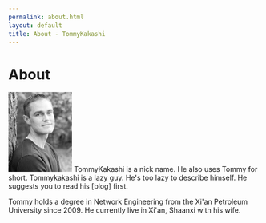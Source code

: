 ```yaml
---
permalink: about.html
layout: default
title: About - TommyKakashi
---
```

# About

<img src="/../images/tommy.jpg" class="inline-left" title="TommyKakashi"/>
TommyKakashi is a nick name. He also uses Tommy for short.
Tommykakashi is a lazy guy. He's too lazy to describe himself.
He suggests you to read his [blog] first.

Tommy holds a degree in Network Engineering from the Xi'an Petroleum University since 2009.
He currently live in Xi'an, Shaanxi with his wife.

[blog]: /blog